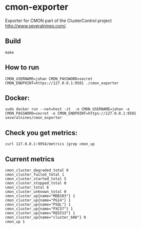 # cmon-exporter
Exporter for CMON part of the ClusterControl project http://www.severalnines.com/.

## Build
```
make
```

## How to run
```
CMON_USERNAME=johan CMON_PASSWORD=secret CMON_ENDPOINT=https://127.0.0.1:9501 ./cmon_exporter
```

## Docker:
```
sudo docker run --net=host -it  -e CMON_USERNAME=johan -e CMON_PASSWORD=secret -e CMON_ENDPOINT=https://127.0.0.1:9501  severalnines/cmon_exporter
```
## Check you get metrics:
```
curl 127.0.0.1:9954/metrics |grep cmon_up
```

## Current metrics
```
cmon_cluster_degraded_total 0
cmon_cluster_failed_total 1
cmon_cluster_started_total 5
cmon_cluster_stopped_total 0
cmon_cluster_total 6
cmon_cluster_unknown_total 0
cmon_cluster_up{name="MDB103"} 1
cmon_cluster_up{name="PG14"} 1
cmon_cluster_up{name="PSQL"} 1
cmon_cluster_up{name="PXC57"} 1
cmon_cluster_up{name="REDIS3"} 1
cmon_cluster_up{name="cluster_608"} 0
cmon_up 1
```
